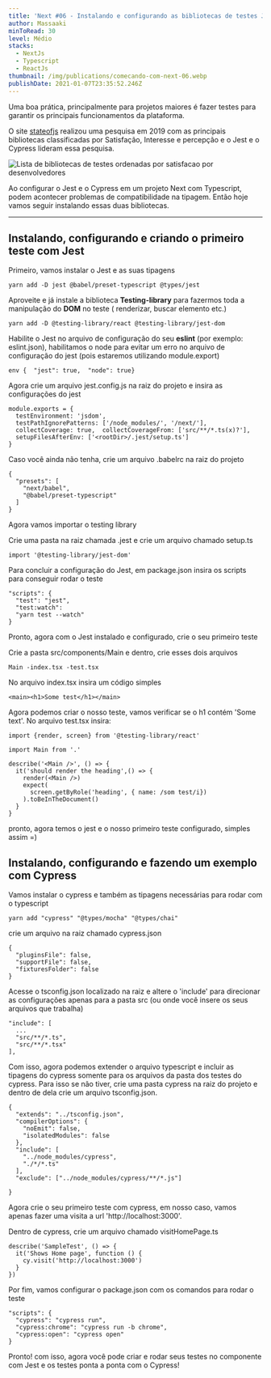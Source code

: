 ```yaml
---
title: 'Next #06 - Instalando e configurando as bibliotecas de testes Jest e Cypress'
author: Massaaki
minToRead: 30
level: Médio
stacks:
  - NextJs
  - Typescript
  - ReactJs
thumbnail: /img/publications/comecando-com-next-06.webp
publishDate: 2021-01-07T23:35:52.246Z
---
```

Uma boa prática, principalmente para projetos maiores é fazer testes para garantir os principais funcionamentos da plataforma.

O site [stateofjs](https://2019.stateofjs.com/pt/testing/) realizou uma pesquisa em 2019 com as principais bibliotecas classificadas por Satisfação, Interesse e percepção e o Jest e o Cypress lideram essa pesquisa.

![Lista de bibliotecas de testes ordenadas por satisfacao por desenvolvedores](/img/publications/list-de-bibliotecas-satisfacao-com-testes.png "lista de satisfacao de bibliotecas de testes")

Ao configurar o Jest e o Cypress em um projeto Next com Typescript, podem acontecer problemas de compatibilidade na tipagem. Então hoje vamos seguir instalando essas duas bibliotecas.



- - -

## Instalando, configurando e criando o primeiro teste com Jest

Primeiro, vamos instalar o Jest e as suas tipagens

```
yarn add -D jest @babel/preset-typescript @types/jest
```

Aproveite e já instale a biblioteca **Testing-library** para fazermos toda a manipulação do **DOM** no teste ( renderizar, buscar elemento etc.)

```
yarn add -D @testing-library/react @testing-library/jest-dom
```

Habilite o Jest no arquivo de configuração do seu **eslint** (por exemplo: eslint.json), habilitamos o node para evitar um erro no arquivo de configuração do jest (pois estaremos utilizando module.export)

```
env {  "jest": true,  "node": true}
```

Agora crie um arquivo jest.config.js na raiz do projeto e insira as configurações do jest

```
module.exports = {  
  testEnvironment: 'jsdom',  
  testPathIgnorePatterns: ['/node_modules/', '/next/'],  
  collectCoverage: true,  collectCoverageFrom: ['src/**/*.ts(x)?'], 
  setupFilesAfterEnv: ['<rootDir>/.jest/setup.ts']
}
```

Caso você ainda não tenha, crie um arquivo .babelrc na raiz do projeto

```
{  
  "presets": [
    "next/babel", 
    "@babel/preset-typescript"
  ]
}
```

Agora vamos importar o testing library

Crie uma pasta na raiz chamada .jest e crie um arquivo chamado setup.ts

```
import '@testing-library/jest-dom'
```

Para concluir a configuração do Jest, em package.json insira os scripts para conseguir rodar o teste

```
"scripts": {  
  "test": "jest",
  "test:watch":
  "yarn test --watch"
}
```

Pronto, agora com o Jest instalado e configurado, crie o seu primeiro teste

Crie a pasta src/components/Main e dentro, crie esses dois arquivos

```
Main -index.tsx -test.tsx
```

No arquivo index.tsx insira um código simples

```
<main><h1>Some test</h1></main>
```

Agora podemos criar o nosso teste, vamos verificar se o h1 contém 'Some text'. No arquivo test.tsx insira:

```
import {render, screen} from '@testing-library/react'

import Main from '.'

describe('<Main />', () => {  
  it('should render the heading',() => {    
    render(<Main />)    
    expect(      
      screen.getByRole('heading', { name: /som test/i})
    ).toBeInTheDocument()  
  }
}
```

pronto, agora temos o jest e o nosso primeiro teste configurado, simples assim =)

## Instalando, configurando e fazendo um exemplo com Cypress

Vamos instalar o cypress e também as tipagens necessárias para rodar com o typescript

```
yarn add "cypress" "@types/mocha" "@types/chai"
```

crie um arquivo na raiz chamado cypress.json 

```
{  
  "pluginsFile": false,  
  "supportFile": false,  
  "fixturesFolder": false
}
```

Acesse o tsconfig.json localizado na raiz e altere o 'include' para direcionar as configurações apenas para a pasta src (ou onde você insere os seus arquivos que trabalha)

```
"include": [   
  ...   
  "src/**/*.ts",   
  "src/**/*.tsx"
],
```

Com isso, agora podemos extender o arquivo typescript e incluir as tipagens do cypress somente para os arquivos da pasta dos testes do cypress. Para isso se não tiver, crie uma pasta cypress na raiz do projeto e dentro de dela crie um arquivo tsconfig.json.

```
{  
  "extends": "../tsconfig.json",  
  "compilerOptions": {    
    "noEmit": false,    
    "isolatedModules": false  
  },  
  "include": [    
    "../node_modules/cypress",    
    "./*/*.ts"  
  ],  
  "exclude": ["../node_modules/cypress/**/*.js"]  
 
}  
```

Agora crie o seu primeiro teste com cypress, em nosso caso, vamos apenas fazer uma visita a url 'http://localhost:3000'. 

Dentro de cypress, crie um arquivo chamado visitHomePage.ts

```
describe('SampleTest', () => {  
  it('Shows Home page', function () {    
    cy.visit('http://localhost:3000')  
  }
})
```

Por fim, vamos configurar o package.json com os comandos para rodar o teste

```
"scripts": {  
  "cypress": "cypress run",  
  "cypress:chrome": "cypress run -b chrome",  
  "cypress:open": "cypress open"
}
```

Pronto! com isso, agora você pode criar e rodar seus testes no componente com Jest e os testes ponta a ponta com o Cypress!
